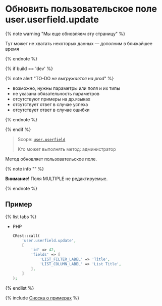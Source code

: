 # Обновить пользовательское поле user.userfield.update

{% note warning "Мы еще обновляем эту страницу" %}

Тут может не хватать некоторых данных — дополним в ближайшее время

{% endnote %}

{% if build == 'dev' %}

{% note alert "TO-DO _не выгружается на prod_" %}

- возможно, нужны параметры или поля и их типы
- не указана обязательность параметров
- отсутствуют примеры на др.языках
- отсутствует ответ в случае успеха
- отсутствует ответ в случае ошибки
 
{% endnote %}

{% endif %}

> Scope: [`user.userfield`](../../scopes/permissions.md)
>
> Кто может выполнять метод: администратор

Метод обновляет пользовательское поле.

{% note info "" %}

**Внимание!** Поля MULTIPLE не редактируемые.

{% endnote %}

## Пример

{% list tabs %}

- PHP

    ```php
    CRest::call(
        'user.userfield.update',
        [
            'id' => 42,
            'fields' => [
                'LIST_FILTER_LABEL' => 'Title',
                'LIST_COLUMN_LABEL' => 'List Title',
            ],
        ]
    );
    ```

{% endlist %}

{% include [Сноска о примерах](../../../_includes/examples.md) %}
